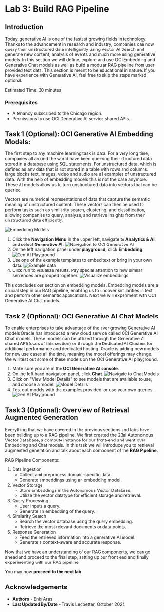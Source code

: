 # Lab 3: Build RAG Pipeline

## Introduction
Today, generative AI is one of the fastest growing fields in technology. Thanks to the advancement in research and industry, companies can now query their unstructured data intelligently using Vector AI Search and generate new content, analysis of events and much more using generative models. In this section we will define, explore and use OCI Embedding and Generative Chat models as well as build a modular RAG pipeline from user provided text data. This section is meant to be educational in nature. If you have experience with Generative AI, feel free to skip the steps marked optional.

Estimated Time: 30 minutes

### Prerequisites

* A tenancy subscribed to the Chicago region.
* Permissions to use OCI Generative AI service shared APIs.

## Task 1 (Optional): OCI Generative AI Embedding Models:

The first step to any machine learning task is data. For a very long time, companies all around the world have been querying their structured data stored in a database using SQL statements. For unstructured data, which is defined as any data that is not stored in a table with rows and columns, large blocks text, images, video and audio are all examples of unstructured data. With the help of embedding models this is not the case anymore. These AI models allow us to turn unstructured data into vectors that can be queried.

Vectors are numerical representations of data that capture the semantic meaning of unstructured content. These vectors can then be used to perform tasks such as similarity search, clustering, and classification, allowing companies to query, analyze, and retrieve insights from their unstructured data efficiently.

![Embedding Models](images/basic_transform.png)

1. Click the **Navigation Menu** in the upper left, navigate to **Analytics & AI**, and select **Generative AI**.
    ![Navigation to OCI Generative AI](images/navigation_menu_ai.png )
2. On the left navigation panel under **playground**, click **Embedding**.
    ![Gen AI Playground](images/embedding_left_side.png)
3. Use one of the example templates to embed text or bring in your own data.
    ![Example data](images/embedding_example.png)
4. Click run to visualize results. Pay special attention to how similar sentences are grouped together.
    ![Visualize embeddings](images/embedding_graph.png)

This concludes our section on embedding models. Embedding models are a crucial step in our RAG pipeline, enabling us to uncover similarities in text and perform other semantic applications. Next we will experiment with OCI Generative AI Chat models.

## Task 2 (Optional): OCI Generative AI Chat Models

To enable enterprises to take advantage of the ever growing Generative AI models Oracle has introduced a new cloud service called OCI Generative AI Chat models. These models can be utilized through the Generative AI shared API(focus of this section) or through the Dedicated AI Clusters for additional performance and dedicated hosting. Oracle is adding new models for new use cases all the time, meaning the model offerings may change. We will test out some of these models on the OCI Generative AI playground.

1. Make sure you are in the **OCI Generative AI console**.
2. On the left hand navigation panel, click **Chat**.
    ![Navigate to Chat Models](images/Chat_left_side.png)
3. Click on "View Model Details" to see models that are available to use, and choose a model.
    ![Model Details](images/model_details.png)
4. Test out models with the examples provided, or use your own queries.
    ![Gen AI Playground](images/chat_example.png)

## Task 3 (Optional): Overview of Retrieval Augmented Generation

Everything that we have covered in the previous sections and labs have been building up to a RAG pipeline. We first created the 23ai Autonomous Vector Database, a compute instance for our front-end and went over Embedding and Chat models. In this task we will introduce you to retrieval augmented generation and talk about each component of the **RAG Pipeline**.

RAG Pipeline Components:

1.	Data Ingestion
	* Collect and preprocess domain-specific data.
	* Generate embeddings using an embedding model.
2.	Vector Storage
	* Store embeddings in the Autonomous Vector Database.
	* Utilize the vector datatype for efficient storage and retrieval.
3.	Query Processing
    * User inputs a query.
	* Generate an embedding of the query.
4.	Similarity Search
	* Search the vector database using the query embedding.
	* Retrieve the most relevant documents or data points.
5.	Response Generation
    * Feed the retrieved information into a generative AI model.
	* Generate a context-aware and accurate response.

Now that we have an understanding of our RAG components, we can go ahead and proceed to the final step, setting up our front end and finally experimenting with our RAG pipeline

You may now **proceed to the next lab**.

## **Acknowledgements**

* **Authors** - Enis Aras
* **Last Updated By/Date** - Travis Ledbetter, October 2024
